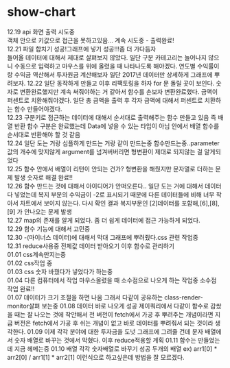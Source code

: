 # show-chart
12.19 api 화면 출력 시도중<br>
객체 안으로 키값으로 접근을 못하고있음...
계속 시도중 - 출력완료!<br>
12.21 파일 합치기 성공!그래프에 넣기 성공!!!좀 더 가다듬자<br>
들어올 데이터에 대해서 제대로 살펴보지 않았다. 일단 구분 카테고리는 늘어나지 않으니 수동으로 입력하고 마우스를 위에 올렸을 때 나타나도록 해야겠다. 연도별 수익률이랑 수익금 역산해서 투자원금 계산해보자 일단 2017년 데이터만 상세하게 그래프에 뿌려보자.
12.22 일단 동작하게 만들고 이후 리팩토링을 하자 for 문 돌릴 곳이 보인다.
숫자로 변환완료했지만 계속 써줘야하는 거 같아서 함수를 손보자
변환완료했다. 금액이 퍼센트로 치환해줘야겠다. 일단 총 금액을 출력 후 각자 금액에 대해서 퍼센트로 치환하는 함수 만들어야겠다.<br>
12.23 구분키로 접근하는 데이터에 대해서 순서대로 출력해주는 함수 만들고 있음 즉 배열 반환 함수 구분은 완료했는데 Data에 넣을 수 있는 타입이 아님 안에서 배열 함수를 순서대로 반환해야 할 것 같음<br>
12.24 일단 도는 거랑 심플하게 만드는 거랑 같이 만드는중 함수만드는중..parameter값의 개수에 맞지않게 argument를 넘겨버버리면 형변환이 제대로 되지않는 걸 알게되었다<br>
12.25 함수 안에서 배열이 리턴이 안되는 건가? 형변환을 해줬지만 문자열로 더하는 문제 발생 숫자로 해결 완료!!<br>
12.26 함수 만드는 것에 대해서 아이디어가 안떠오른다.. 일단 도는 거에 대해서 데이터 다 넣었는데 복지 부문의 수익금이 -2로 표시되기 때문에 다른 데이터들에 비해 너무 작아서 차트에서 보이지 않는다. 다시 확인 결과 복지부문인 [2]데이터를 포함해,[6],[8],[9] 가 안나오는 문제 발생<br>
12.27 map의 존재를 알게 되었다. 좀 더 쉽게 데이터에 접근 가능하게 되었다.<br>
12.29 함수 기능에 대해서 고민중<br>
12.30 -(마이너스 데이터)에 대해서 막대 그래프에 뿌려줬다.css 관련 작업중<br>
12.31 reduce사용중 전체값 데이터 받아오기 이후 함수로 관리하기<br>
01.01 css계속만지는중<br>
01.02 css작업 중<br>
01.03 css 숫자 바꿨다가 넣었다가 하는중<br>
01.04 다른 컴퓨터에서 작업 마우스올렸을 때 소수점으로 나오게 하는 작업중 소수점 작업 완료!!<br>
01.07 데이터가 크기 조절을 하면 나옴 그래서 다같이 공유하는 class-render-monitor살펴 보는중
01.08 데이터 바로 나오게 성공 제이쿼리에서 다같이 함수로 감쌌을 때는 잘 나오는 것에 착안해서 전 버전이 fetch에서 가공 후 뿌려주는 개념이라면 지금 버전은 fetch에서 가공 후 쉬는 개념이 없고 바로 데이터를 뿌려줘서 되는 것이라 생각한다.
01.09 이제 각각 분야에 대한 투자금을 도넛 그래프에 그려줄 건데 문자 배열에서 숫자 배열로 바꾸는 것에서 막혔다. 이후 reduce적용할 계획
01.11 함수는 만들었는데 지금 헤메는중
01.10 배열 각각 숫자배열로 바꾸기 성공 두개의 배열 ex) arr1[0] * arr2[0] / arr1[1] * arr2[1] 이런식으로 하고싶은데 방법을 잘 모르겠다.